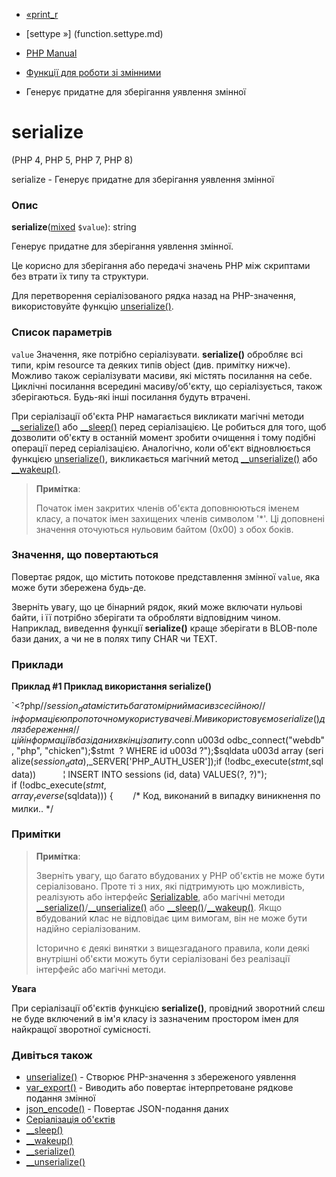 - [«print_r](function.print-r.md)
- [settype »] (function.settype.md)

- [PHP Manual](index.md)
- [Функції для роботи зі змінними](ref.var.md)
- Генерує придатне для зберігання уявлення змінної

# serialize

(PHP 4, PHP 5, PHP 7, PHP 8)

serialize - Генерує придатне для зберігання уявлення змінної

### Опис

**serialize**([mixed](language.types.declarations.md#language.types.declarations.mixed)
`$value`): string

Генерує придатне для зберігання уявлення змінної.

Це корисно для зберігання або передачі значень PHP між скриптами без
втрати їх типу та структури.

Для перетворення серіалізованого рядка назад на PHP-значення,
використовуйте функцію [unserialize()](function.unserialize.md).

### Список параметрів

`value`
Значення, яке потрібно серіалізувати. **serialize()** обробляє
всі типи, крім resource та деяких типів object (див. примітку
нижче). Можливо також серіалізувати масиви, які містять посилання на
себе. Циклічні посилання всередині масиву/об'єкту, що серіалізується, також
зберігаються. Будь-які інші посилання будуть втрачені.

При серіалізації об'єкта PHP намагається викликати магічні методи
[\_\_serialize()](language.oop5.magic.md#object.serialize) або
[\_\_sleep()](language.oop5.magic.md#object.sleep) перед
серіалізацією. Це робиться для того, щоб дозволити об'єкту в
останній момент зробити очищення і тому подібні операції перед
серіалізацією. Аналогічно, коли об'єкт відновлюється функцією
[unserialize()](function.unserialize.md), викликається магічний метод
[\_\_unserialize()](language.oop5.magic.md#object.unserialize) або
[\_\_wakeup()](language.oop5.magic.md#object.wakeup).

> **Примітка**:
>
> Початок імен закритих членів об'єкта доповнюються іменем класу, а
> початок імен захищених членів символом '\*'. Ці доповнені значення
> оточуються нульовим байтом (0x00) з обох боків.

### Значення, що повертаються

Повертає рядок, що містить потокове представлення змінної
`value`, яка може бути збережена будь-де.

Зверніть увагу, що це бінарний рядок, який може включати
нульові байти, і її потрібно зберігати та обробляти відповідним
чином. Наприклад, виведення функції **serialize()** краще зберігати в
BLOB-поле бази даних, а чи не в полях типу CHAR чи TEXT.

### Приклади

**Приклад #1 Приклад використання **serialize()****

`<?php//$session_data містить багатомірний масив з сесійною// інформацією про поточному користувачеві. Ми  використовуємо serialize() для збереження// цій інформації в базі даних в кінці запиту.$conn u003d odbc_connect("webdb", "php", "chicken");$stmt  ? WHERE id u003d ?");$sqldata u003d array (serialize($session_data), $_SERVER['PHP_AUTH_USER']);if (!odbc_execute($stmt, $sqldata))           ¦ INSERT INTO sessions (id, data) VALUES(?, ?)"); if (!odbc_execute($stmt, array_reverse($sqldata))) {        /* Код, виконаний в випадку виникнення помилки.. */   

### Примітки

> **Примітка**:
>
> Зверніть увагу, що багато вбудованих у PHP об'єктів не може бути
> серіалізовано. Проте ті з них, які підтримують цю
> можливість, реалізують або інтерфейс
> [Serializable](class.serializable.md), або магічні методи
> [\_\_serialize()](language.oop5.magic.md#object.serialize)/[\_\_unserialize()](language.oop5.magic.md#object.unserialize)
> або
> [\_\_sleep()](language.oop5.magic.md#object.sleep)/[\_\_wakeup()](language.oop5.magic.md#object.wakeup).
> Якщо вбудований клас не відповідає цим вимогам, він не може
> бути надійно серіалізованим.
>
> Історично є деякі винятки з вищезгаданого правила, коли
> деякі внутрішні об'єкти можуть бути серіалізовані без реалізації
> інтерфейс або магічні методи.

**Увага**

При серіалізації об'єктів функцією **serialize()**, провідний зворотний
слєш не буде включений в ім'я класу із зазначеним простором імен для
найкращої зворотної сумісності.

### Дивіться також

- [unserialize()](function.unserialize.md) - Створює PHP-значення з
збереженого уявлення
- [var_export()](function.var-export.md) - Виводить або повертає
інтерпретоване рядкове подання змінної
- [json_encode()](function.json-encode.md) - Повертає
JSON-подання даних
- [Серіалізація об'єктів](language.oop5.serialization.md)
- [\_\_sleep()](language.oop5.magic.md#object.sleep)
- [\_\_wakeup()](language.oop5.magic.md#object.wakeup)
- [\_\_serialize()](language.oop5.magic.md#object.serialize)
- [\_\_unserialize()](language.oop5.magic.md#object.unserialize)
